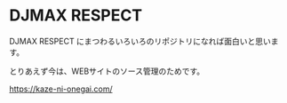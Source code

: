
# DJMAX RESPECT

DJMAX RESPECT にまつわるいろいろのリポジトリになれば面白いと思います。

とりあえず今は、WEBサイトのソース管理のためです。

https://kaze-ni-onegai.com/


